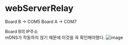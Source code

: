 # webServerRelay

Board B -> COM5 Board A -> COM7 

Board B의 IP주소   
mDNS가 작동하지 않기 때문에 이것을 꼭 확인해야했다. 
![image](https://user-images.githubusercontent.com/90883561/138927050-965201f3-def8-402f-af07-a096ab8906ab.png)


